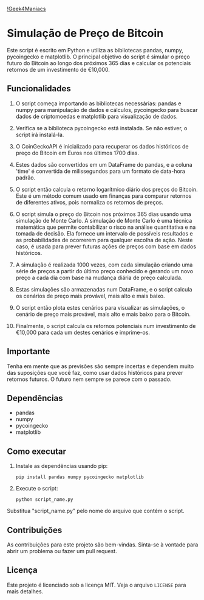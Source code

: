 [!Geek4Maniacs](logogeek.png)

# Simulação de Preço de Bitcoin

Este script é escrito em Python e utiliza as bibliotecas pandas, numpy, pycoingecko e matplotlib. O principal objetivo do script é simular o preço futuro do Bitcoin ao longo dos próximos 365 dias e calcular os potenciais retornos de um investimento de €10,000.

## Funcionalidades

1. O script começa importando as bibliotecas necessárias: pandas e numpy para manipulação de dados e cálculos, pycoingecko para buscar dados de criptomoedas e matplotlib para visualização de dados.

2. Verifica se a biblioteca pycoingecko está instalada. Se não estiver, o script irá instalá-la.

3. O CoinGeckoAPI é inicializado para recuperar os dados históricos de preço do Bitcoin em Euros nos últimos 1700 dias.

4. Estes dados são convertidos em um DataFrame do pandas, e a coluna 'time' é convertida de milissegundos para um formato de data-hora padrão.

5. O script então calcula o retorno logarítmico diário dos preços do Bitcoin. Este é um método comum usado em finanças para comparar retornos de diferentes ativos, pois normaliza os retornos de preços.

6. O script simula o preço do Bitcoin nos próximos 365 dias usando uma simulação de Monte Carlo. A simulação de Monte Carlo é uma técnica matemática que permite contabilizar o risco na análise quantitativa e na tomada de decisão. Ela fornece um intervalo de possíveis resultados e as probabilidades de ocorrerem para qualquer escolha de ação. Neste caso, é usada para prever futuras ações de preços com base em dados históricos.

7. A simulação é realizada 1000 vezes, com cada simulação criando uma série de preços a partir do último preço conhecido e gerando um novo preço a cada dia com base na mudança diária de preço calculada.

8. Estas simulações são armazenadas num DataFrame, e o script calcula os cenários de preço mais provável, mais alto e mais baixo.

9. O script então plota estes cenários para visualizar as simulações, o cenário de preço mais provável, mais alto e mais baixo para o Bitcoin.

10. Finalmente, o script calcula os retornos potenciais num investimento de €10,000 para cada um destes cenários e imprime-os.

## Importante
Tenha em mente que as previsões são sempre incertas e dependem muito das suposições que você faz, como usar dados históricos para prever retornos futuros. O futuro nem sempre se parece com o passado.

## Dependências
- pandas
- numpy
- pycoingecko
- matplotlib

## Como executar

1. Instale as dependências usando pip:
    ```
    pip install pandas numpy pycoingecko matplotlib
    ```

2. Execute o script:
    ```
    python script_name.py
    ```
Substitua "script_name.py" pelo nome do arquivo que contém o script.

## Contribuições
As contribuições para este projeto são bem-vindas. Sinta-se à vontade para abrir um problema ou fazer um pull request.

## Licença
Este projeto é licenciado sob a licença MIT. Veja o arquivo `LICENSE` para mais detalhes.
